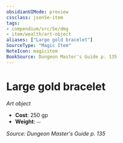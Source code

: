 ```yaml
---
obsidianUIMode: preview
cssclass: json5e-item
tags:
- compendium/src/5e/dmg
- item/wealth/art-object
aliases: ["Large gold bracelet"]
SourceType: "Magic Item"
NoteIcon: magicitem
BookSource: Dungeon Master's Guide p. 135
---
```

# Large gold bracelet
*Art object*  

- **Cost**: 250 gp
- **Weight**: ⏤

*Source: Dungeon Master's Guide p. 135*
